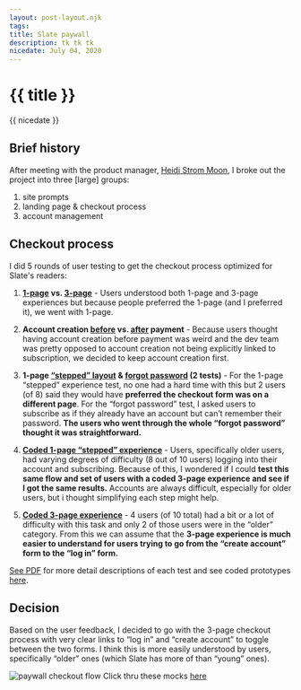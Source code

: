 ```yaml
---
layout: post-layout.njk
tags: 
title: Slate paywall
description: tk tk tk
nicedate: July 04, 2020
---
```

# {{ title }}
<p class="date">{{ nicedate }}</p>

## Brief history

After meeting with the product manager, [Heidi Strom Moon](https://twitter.com/heidimoon), I broke out the project into three [large] groups: 

1. site prompts 
2. landing page & checkout process
3. account management

## Checkout process

I did 5 rounds of user testing to get the checkout process optimized for Slate's readers:

1. **[1-page](https://projects.invisionapp.com/share/W5US9YA4QNY#/screens/392870677_1_page_-_1) vs. [3-page](https://projects.invisionapp.com/share/W5US9YA4QNY#/screens/392875148_3_page_-_1)** - 
Users understood both 1-page and 3-page experiences but because people preferred the 1-page (and I preferred it), we went with 1-page. 

2. **Account creation [before](https://www.sketch.com/s/60150400-a0d8-40bc-ab8f-c9d1e1ce7c98/a/2RgAr5/play) vs. [after](https://www.sketch.com/s/60150400-a0d8-40bc-ab8f-c9d1e1ce7c98/a/dPQLMm/play) payment** - 
Because users thought having account creation before payment was weird and the dev team was pretty opposed to account creation not being explicitly linked to subscription, we decided to keep account creation first.

3. **1-page [“stepped” layout](https://projects.invisionapp.com/share/W5US9YA4QNY#/screens/397971678_1-Page_Steps_-_1) & [forgot password](https://projects.invisionapp.com/share/W5US9YA4QNY#/screens/397971678_1-Page_Steps_-_LP) (2 tests)** -
For the 1-page “stepped” experience test, no one had a hard time with this but 2 users (of 8) said they would have **preferred the checkout form was on a different page**.
For the “forgot password” test, I asked users to subscribe as if they already have an account but can’t remember their password. **The users who went through the whole “forgot password”  thought it was straightforward.**

4. **[Coded 1-page “stepped” experience](https://slategroup.github.io/slate-prototypes/1-page.html)** - 
Users, specifically older users, had varying degrees of difficulty (8 out of 10 users) logging into their account and subscribing. Because of this, I wondered if I could **test this same flow and set of users with a coded 3-page experience and see if I got the same results.** Accounts are always difficult, especially for older users, but i thought simplifying each step might help.

5. **[Coded 3-page experience](https://slategroup.github.io/slate-prototypes/3-page_plans.html)** - 
4 users (of 10 total) had a bit or a lot of difficulty with this task and only 2 of those users were in the “older” category. From this we can assume that the **3-page experience is much easier to understand for users trying to go from the “create account” form to the “log in” form.**

[See PDF](/img/CS_split_top/Paywall_checkout_user_testing_rounds_1-5_-_Summary.pdf) for more detail descriptions of each test and see coded prototypes [here](https://slategroup.github.io/slate-prototypes/). 

## Decision

Based on the user feedback, I decided to go with the 3-page checkout process with very clear links to “log in” and “create account” to toggle between the two forms. I think this is more easily understood by users, specifically “older” ones (which Slate has more of than “young” ones).

![paywall checkout flow](/img/paywall/paywall_checkout-demo.gif)
<span class="caption">Click thru these mocks <a href="https://www.sketch.com/s/e162d784-4d85-4826-9954-53825ad7d03e/a/mQgwPJ/play">here</a></span>
